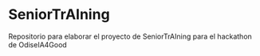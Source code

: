# SeniorTrAIning
Repositorio para elaborar el proyecto de SeniorTrAIning para el hackathon de OdiseIA4Good
